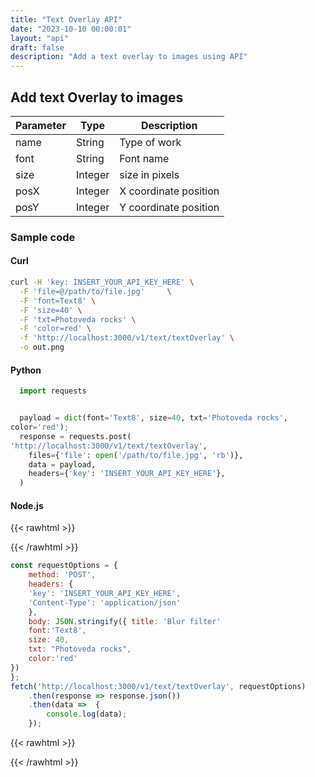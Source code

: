 ```yaml
---
title: "Text Overlay API"
date: "2023-10-10 00:00:01"
layout: "api"
draft: false
description: "Add a text overlay to images using API"
---
```


## Add text Overlay to images

| Parameter | Type | Description |
|-----------|------|-------------|
| name      | String | Type of work |
| font      | String | Font name|
| size      | Integer | size in pixels|
| posX      | Integer | X coordinate position|
| posY      | Integer | Y coordinate position|


### Sample code

#### Curl

```bash
curl -H 'key: INSERT_YOUR_API_KEY_HERE' \
  -F 'file=@/path/to/file.jpg'     \
  -F 'font=Text8' \
  -F 'size=40' \
  -F 'txt=Photoveda rocks' \
  -F 'color=red' \
  -f 'http://localhost:3000/v1/text/textOverlay' \
  -o out.png

```

#### Python

```python
  import requests


  payload = dict(font='Text8', size=40, txt='Photoveda rocks',
color='red');
  response = requests.post(
'http://localhost:3000/v1/text/textOverlay',
    files={'file': open('/path/to/file.jpg', 'rb')},
    data = payload,
    headers={'key': 'INSERT_YOUR_API_KEY_HERE'},
  )
```

#### Node.js

{{< rawhtml >}}
 <div class='editable' onClick="this.contentEditable='true';">
{{< /rawhtml >}}

```node.js
const requestOptions = {
    method: 'POST',
    headers: {
    'key': 'INSERT_YOUR_API_KEY_HERE',
    'Content-Type': 'application/json'
    },
    body: JSON.stringify({ title: 'Blur filter' 
    font:'Text8',
    size: 40, 
    txt: "Photoveda rocks", 
    color:'red' 
})
};
fetch('http://localhost:3000/v1/text/textOverlay', requestOptions)
    .then(response => response.json())
    .then(data =>  {
		console.log(data);
    }); 
```

{{< rawhtml >}}
 </div>
{{< /rawhtml >}}



